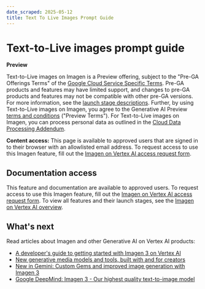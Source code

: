 ```yaml
---
date_scraped: 2025-05-12
title: Text To Live Images Prompt Guide
---
```


# Text-to-Live images prompt guide 

**Preview**

Text-to-Live images on Imagen is a Preview offering, subject to the
"Pre-GA Offerings Terms" of the
[Google Cloud Service Specific Terms](https://cloud.google.com/terms/service-terms). Pre-GA products and
features may have limited support, and changes to pre-GA products and features may not be
compatible with other pre-GA versions. For more information, see the
[launch stage descriptions](https://cloud.google.com/products#product-launch-stages). Further, by using
Text-to-Live images on Imagen, you agree to the Generative AI Preview
[terms and conditions](/trustedtester/aitos) ("Preview Terms"). For
Text-to-Live images on Imagen, you can process
personal data as outlined in the
[Cloud Data Processing Addendum](https://cloud.google.com/terms/data-processing-addendum).

**Content access:** This page is available to approved users
that are signed in to their browser with an allowlisted email address.
To request access to use this Imagen feature,
fill out the [Imagen on Vertex AI access request form](https://docs.google.com/forms/d/e/1FAIpQLScN9KOtbuwnEh6pV7xjxib5up5kG_uPqnBtJ8GcubZ6M3i5Cw/viewform).

## Documentation access

This feature and documentation are available to approved users.
To request access to use this Imagen feature,
fill out the [Imagen on Vertex AI access request form](https://docs.google.com/forms/d/e/1FAIpQLScN9KOtbuwnEh6pV7xjxib5up5kG_uPqnBtJ8GcubZ6M3i5Cw/viewform).
To view all features and their launch stages, see the
[Imagen on Vertex AI overview](Imagen-on-Vertex-AI.md).

## What's next

Read articles about Imagen and other Generative AI on Vertex AI
products:

- [A developer's guide to getting started with Imagen 3 on
 Vertex AI](https://cloud.google.com/blog/products/ai-machine-learning/a-developers-guide-to-imagen-3-on-vertex-ai?e=0?utm_source%3Dlinkedin)
- [New generative media models and tools, built with and for creators](https://blog.google/technology/ai/google-generative-ai-veo-imagen-3/#veo)
- [New in Gemini: Custom Gems and improved image generation with
 Imagen 3](https://blog.google/products/gemini/google-gemini-update-august-2024/)
- [Google DeepMind: Imagen 3 - Our highest quality
 text-to-image model](https://deepmind.google/technologies/imagen-3/)